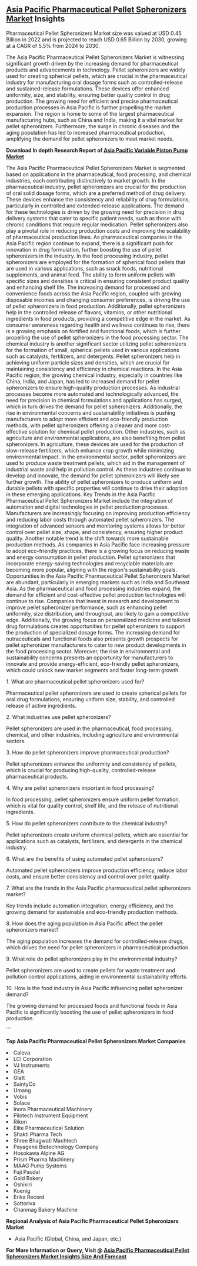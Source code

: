 <h2><a href="https://www.verifiedmarketreports.com/download-sample/?rid=368222&amp;utm_source=Github-Feb&amp;utm_medium=225" target="_blank">Asia Pacific Pharmaceutical Pellet Spheronizers Market</a> Insights</h2><p>Pharmaceutical Pellet Spheronizers Market size was valued at USD 0.45 Billion in 2022 and is projected to reach USD 0.65 Billion by 2030, growing at a CAGR of 5.5% from 2024 to 2030.</p><p><p>The Asia Pacific Pharmaceutical Pellet Spheronizers Market is witnessing significant growth driven by the increasing demand for pharmaceutical products and advancements in technology. Pellet spheronizers are widely used for creating spherical pellets, which are crucial in the pharmaceutical industry for manufacturing oral dosage forms such as controlled-release and sustained-release formulations. These devices offer enhanced uniformity, size, and stability, ensuring better quality control in drug production. The growing need for efficient and precise pharmaceutical production processes in Asia Pacific is further propelling the market expansion. The region is home to some of the largest pharmaceutical manufacturing hubs, such as China and India, making it a vital market for pellet spheronizers. Furthermore, the surge in chronic diseases and the aging population has led to increased pharmaceutical production, amplifying the demand for pellet spheronizers to meet market needs. <p><strong>Download In depth Research Report of <a href="https://www.verifiedmarketreports.com/download-sample/?rid=236118&amp;utm_source=Pulse-Dec&amp;utm_medium=225" target="_blank">Asia Pacific Variable Piston Pump Market</a></strong></p> The Asia Pacific Pharmaceutical Pellet Spheronizers Market is segmented based on applications in the pharmaceutical, food processing, and chemical industries, each contributing distinctively to market growth. In the pharmaceutical industry, pellet spheronizers are crucial for the production of oral solid dosage forms, which are a preferred method of drug delivery. These devices enhance the consistency and reliability of drug formulations, particularly in controlled and extended-release applications. The demand for these technologies is driven by the growing need for precision in drug delivery systems that cater to specific patient needs, such as those with chronic conditions that require regular medication. Pellet spheronizers also play a pivotal role in reducing production costs and improving the scalability of pharmaceutical production lines. As pharmaceutical companies in the Asia Pacific region continue to expand, there is a significant push for innovation in drug formulation, further boosting the use of pellet spheronizers in the industry. In the food processing industry, pellet spheronizers are employed for the formation of spherical food pellets that are used in various applications, such as snack foods, nutritional supplements, and animal feed. The ability to form uniform pellets with specific sizes and densities is critical in ensuring consistent product quality and enhancing shelf life. The increasing demand for processed and convenience foods across the Asia Pacific region, coupled with growing disposable incomes and changing consumer preferences, is driving the use of pellet spheronizers in food production. Additionally, pellet spheronizers help in the controlled release of flavors, vitamins, or other nutritional ingredients in food products, providing a competitive edge in the market. As consumer awareness regarding health and wellness continues to rise, there is a growing emphasis on fortified and functional foods, which is further propelling the use of pellet spheronizers in the food processing sector. The chemical industry is another significant sector utilizing pellet spheronizers for the formation of small, spherical pellets used in various applications such as catalysts, fertilizers, and detergents. Pellet spheronizers help in achieving uniform particle sizes and densities, which are crucial for maintaining consistency and efficiency in chemical reactions. In the Asia Pacific region, the growing chemical industry, especially in countries like China, India, and Japan, has led to increased demand for pellet spheronizers to ensure high-quality production processes. As industrial processes become more automated and technologically advanced, the need for precision in chemical formulations and applications has surged, which in turn drives the demand for pellet spheronizers. Additionally, the rise in environmental concerns and sustainability initiatives is pushing manufacturers to adopt more efficient and eco-friendly production methods, with pellet spheronizers offering a cleaner and more cost-effective solution for chemical pellet production. Other industries, such as agriculture and environmental applications, are also benefiting from pellet spheronizers. In agriculture, these devices are used for the production of slow-release fertilizers, which enhance crop growth while minimizing environmental impact. In the environmental sector, pellet spheronizers are used to produce waste treatment pellets, which aid in the management of industrial waste and help in pollution control. As these industries continue to develop and innovate, the demand for pellet spheronizers will likely see further growth. The ability of pellet spheronizers to produce uniform and durable pellets with specific properties will continue to drive their adoption in these emerging applications. Key Trends in the Asia Pacific Pharmaceutical Pellet Spheronizers Market include the integration of automation and digital technologies in pellet production processes. Manufacturers are increasingly focusing on improving production efficiency and reducing labor costs through automated pellet spheronizers. The integration of advanced sensors and monitoring systems allows for better control over pellet size, shape, and consistency, ensuring higher product quality. Another notable trend is the shift towards more sustainable production methods. As companies in Asia Pacific face increasing pressure to adopt eco-friendly practices, there is a growing focus on reducing waste and energy consumption in pellet production. Pellet spheronizers that incorporate energy-saving technologies and recyclable materials are becoming more popular, aligning with the region's sustainability goals. Opportunities in the Asia Pacific Pharmaceutical Pellet Spheronizers Market are abundant, particularly in emerging markets such as India and Southeast Asia. As the pharmaceutical and food processing industries expand, the demand for efficient and cost-effective pellet production technologies will continue to rise. Companies that invest in research and development to improve pellet spheronizer performance, such as enhancing pellet uniformity, size distribution, and throughput, are likely to gain a competitive edge. Additionally, the growing focus on personalized medicine and tailored drug formulations creates opportunities for pellet spheronizers to support the production of specialized dosage forms. The increasing demand for nutraceuticals and functional foods also presents growth prospects for pellet spheronizer manufacturers to cater to new product developments in the food processing sector. Moreover, the rise in environmental and sustainability concerns presents an opportunity for manufacturers to innovate and provide energy-efficient, eco-friendly pellet spheronizers, which could unlock new market segments and foster long-term growth. <p>1. What are pharmaceutical pellet spheronizers used for?</p> <p>Pharmaceutical pellet spheronizers are used to create spherical pellets for oral drug formulations, ensuring uniform size, stability, and controlled release of active ingredients.</p> <p>2. What industries use pellet spheronizers?</p> <p>Pellet spheronizers are used in the pharmaceutical, food processing, chemical, and other industries, including agriculture and environmental sectors.</p> <p>3. How do pellet spheronizers improve pharmaceutical production?</p> <p>Pellet spheronizers enhance the uniformity and consistency of pellets, which is crucial for producing high-quality, controlled-release pharmaceutical products.</p> <p>4. Why are pellet spheronizers important in food processing?</p> <p>In food processing, pellet spheronizers ensure uniform pellet formation, which is vital for quality control, shelf life, and the release of nutritional ingredients.</p> <p>5. How do pellet spheronizers contribute to the chemical industry?</p> <p>Pellet spheronizers create uniform chemical pellets, which are essential for applications such as catalysts, fertilizers, and detergents in the chemical industry.</p> <p>6. What are the benefits of using automated pellet spheronizers?</p> <p>Automated pellet spheronizers improve production efficiency, reduce labor costs, and ensure better consistency and control over pellet quality.</p> <p>7. What are the trends in the Asia Pacific pharmaceutical pellet spheronizers market?</p> <p>Key trends include automation integration, energy efficiency, and the growing demand for sustainable and eco-friendly production methods.</p> <p>8. How does the aging population in Asia Pacific affect the pellet spheronizers market?</p> <p>The aging population increases the demand for controlled-release drugs, which drives the need for pellet spheronizers in pharmaceutical production.</p> <p>9. What role do pellet spheronizers play in the environmental industry?</p> <p>Pellet spheronizers are used to create pellets for waste treatment and pollution control applications, aiding in environmental sustainability efforts.</p> <p>10. How is the food industry in Asia Pacific influencing pellet spheronizer demand?</p> <p>The growing demand for processed foods and functional foods in Asia Pacific is significantly boosting the use of pellet spheronizers in food production.</p> ```</p><p><strong>Top Asia Pacific Pharmaceutical Pellet Spheronizers Market Companies</strong></p><div data-test-id=""><p><li>Caleva</li><li> LCI Corporation</li><li> VJ Instruments</li><li> GEA</li><li> Glatt</li><li> SaintyCo</li><li> Umang</li><li> Vobis</li><li> Solace</li><li> Inora Pharmaceutical Machinery</li><li> Pilotech Instrument Equipment</li><li> Rikon</li><li> Elite Pharmaceutical Solution</li><li> Shakti Pharma Tech</li><li> Shree Bhagwati Machtech</li><li> Payagene Biotechnology Company</li><li> Hosokawa Alpine AG</li><li> Prism Pharma Machinery</li><li> MAAG Pump Systems</li><li> Fuji Paudal</li><li> Gold Bakery</li><li> Oshikiri</li><li> Koenig</li><li> Erika Record</li><li> Sottoriva</li><li> Chanmag Bakery Machine</li></p><div><strong>Regional Analysis of&nbsp;Asia Pacific Pharmaceutical Pellet Spheronizers Market</strong></div><ul><li dir="ltr"><p dir="ltr">Asia Pacific (Global, China, and Japan, etc.)</p></li></ul><p><strong>For More Information or Query, Visit @&nbsp;</strong><strong><a href="https://www.verifiedmarketreports.com/product/pharmaceutical-pellet-spheronizers-market/?utm_source=Github-Feb&amp;utm_medium=225" target="_blank">Asia Pacific Pharmaceutical Pellet Spheronizers Market Insights Size And Forecast</a></strong></p></div><h2>&nbsp;</h2><div data-test-id="">&nbsp;</div>
